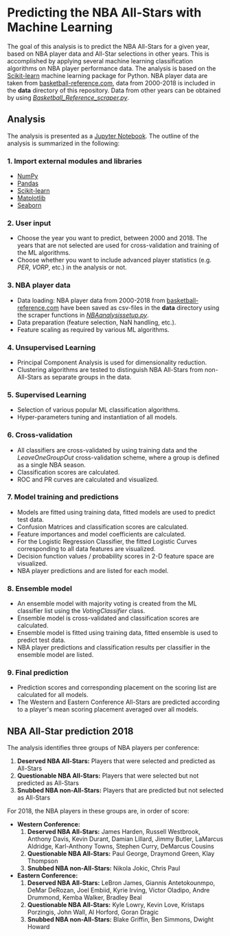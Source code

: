 # Predicting the NBA All-Stars with Machine Learning

The goal of this analysis is to predict the NBA All-Stars for a given year, based on NBA player data and All-Star selections in other years. This is accomplished by applying several machine learning classification algorithms on NBA player performance data. The analysis is based on the [Scikit-learn](http://scikit-learn.org) machine learning package for Python. NBA player data are taken from [basketball-reference.com](https://www.basketball-reference.com), data from 2000-2018 is included in the **data** directory of this repository. Data from other years can be obtained by using [*Basketball_Reference_scraper.py*](Basketball_Reference_scraper.py).  

## Analysis

The analysis is presented as a [Jupyter Notebook](NBA_All-Stars.ipynb). The outline of the analysis is summarized in the following:

### 1. Import external modules and libraries

- [NumPy](http://www.numpy.org)
- [Pandas](https://pandas.pydata.org)
- [Scikit-learn](http://scikit-learn.org)
- [Matplotlib](https://matplotlib.org/)
- [Seaborn](https://seaborn.pydata.org/)

### 2. User input

- Choose the year you want to predict, between 2000 and 2018. The years that are not selected are used for cross-validation and training of the ML algorithms.
- Choose whether you want to include advanced player statistics (e.g. *PER*, *VORP*, etc.) in the analysis or not.

### 3. NBA player data

- Data loading: NBA player data from 2000-2018 from [basketball-reference.com](https://www.basketball-reference.com) have been saved as csv-files in the **data** directory using the scraper functions in [*NBAanalysissetup.py*](NBAanalysissetup.py).
- Data preparation (feature selection, NaN handling, etc.).
- Feature scaling as required by various ML algorithms.

### 4. Unsupervised Learning

- Principal Component Analysis is used for dimensionality reduction.
- Clustering algorithms are tested to distinguish NBA All-Stars from non-All-Stars as separate groups in the data.

### 5. Supervised Learning

- Selection of various popular ML classification algorithms.
- Hyper-parameters tuning and instantiation of all models.

### 6. Cross-validation 

- All classifiers are cross-validated by using training data and the *LeaveOneGroupOut* cross-validation scheme, where a group is defined as a single NBA season.
- Classification scores are calculated. 
- ROC and PR curves are calculated and visualized.

### 7. Model training and predictions

- Models are fitted using training data, fitted models are used to predict test data.
- Confusion Matrices and classification scores are calculated.
- Feature importances and model coefficients are calculated.
- For the Logistic Regression Classifier, the fitted Logistic Curves corresponding to all data features are visualized.
- Decision function values / probability scores in 2-D feature space are visualized.
- NBA player predictions and are listed for each model.

### 8. Ensemble model

- An ensemble model with majority voting is created from the ML classifier list using the *VotingClassifier* class.
- Ensemble model is cross-validated and classification scores are calculated.
- Ensemble model is fitted using training data, fitted ensemble is used to predict test data.
- NBA player predictions and classification results per classifier in the ensemble model are listed.

### 9. Final prediction

- Prediction scores and corresponding placement on the scoring list are calculated for all models.
- The Western and Eastern Conference All-Stars are predicted according to a player's mean scoring placement averaged over all models.

## NBA All-Star prediction 2018

The analysis identifies three groups of NBA players per conference:

1. **Deserved NBA All-Stars:**     Players that were selected and predicted as All-Stars
2. **Questionable NBA All-Stars:** Players that were selected but not predicted as All-Stars
3. **Snubbed NBA non-All-Stars:**  Players that are predicted but not selected as All-Stars

For 2018, the NBA players in these groups are, in order of score:

- **Western Conference:**
	1. **Deserved NBA All-Stars:** James Harden, Russell Westbrook, Anthony Davis, Kevin Durant, Damian Lillard, Jimmy Butler, LaMarcus Aldridge, Karl-Anthony Towns, Stephen Curry, DeMarcus Cousins
	2. **Questionable NBA All-Stars:** Paul George, Draymond Green, Klay Thompson 
	3. **Snubbed NBA non-All-Stars:** Nikola Jokic, Chris Paul
- **Eastern Conference:**
	1. **Deserved NBA All-Stars:** LeBron James, Giannis Antetokounmpo, DeMar DeRozan, Joel Embiid, Kyrie Irving, Victor Oladipo, Andre Drummond, Kemba Walker, Bradley Beal
	2. **Questionable NBA All-Stars:** Kyle Lowry, Kevin Love, Kristaps Porzingis, John Wall, Al Horford, Goran Dragic
	3. **Snubbed NBA non-All-Stars:** Blake Griffin, Ben Simmons, Dwight Howard

